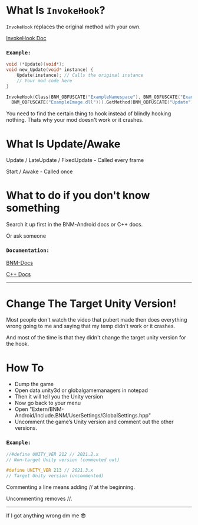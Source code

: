 # What Is `InvokeHook`?
`InvokeHook` replaces the original method with your own.

[InvokeHook Doc](https://bynamemodding.github.io/namespaceBNM.html#ac97db451a7f1a790327f7c41c6bc6cf6)

### `Example:`
```cpp
void (*Update)(void*);
void new_Update(void* instance) {
    Update(instance); // Calls the original instance
    // Your mod code here
}

InvokeHook(Class(BNM_OBFUSCATE("ExampleNamespace"), BNM_OBFUSCATE("ExampleClass"), Image(
  BNM_OBFUSCATE("ExampleImage.dll"))).GetMethod(BNM_OBFUSCATE("Update")), new_Update, Update);
```

You need to find the certain thing to hook instead of blindly hooking nothing. Thats why your mod doesn't work or it crashes.

# What Is Update/Awake
Update / LateUpdate / FixedUpdate - Called every frame

Start / Awake - Called once

# What to do if you don't know something
Search it up first in the BNM-Android docs or C++ docs.

Or ask someone

### `Documentation:`

[BNM-Docs](https://bynamemodding.github.io/index.html)

[C++ Docs](https://devdocs.io/cpp/)

---

# Change The Target Unity Version!
Most people don't watch the video that pubert made then does everything wrong going to me and saying that my temp didn't work or it crashes. 

And most of the time is that they didn't change the target unity version for the hook.

# How To

- Dump the game
- Open data.unity3d or globalgamemanagers in notepad
- Then it will tell you the Unity version
- Now go back to your menu
- Open "Extern/BNM-Android/Include.BNM/UserSettings/GlobalSettings.hpp"
- Uncomment the game’s Unity version and comment out the other versions.

### `Example:`
```cpp
//#define UNITY_VER 212 // 2021.2.x
// Non-target Unity version (commented out)

#define UNITY_VER 213 // 2021.3.x
// Target Unity version (uncommented)
```
Commenting a line means adding // at the beginning.

Uncommenting removes //.

---

If I got anything wrong dm me :sunglasses:
